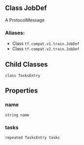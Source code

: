 ## Class JobDef
A ProtocolMessage
### Aliases:
- Class `tf.compat.v1.train.JobDef`
- Class `tf.compat.v2.train.JobDef`
## Child Classes
`class TasksEntry`
## Properties
### name
`string name`
### tasks
`repeated TasksEntry tasks`
